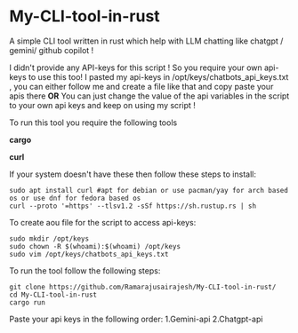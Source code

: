 # My-CLI-tool-in-rust

A simple CLI tool written in rust which help with LLM chatting like chatgpt / gemini/ github copilot !

I didn't provide any API-keys for this script ! So you require your own api-keys to use this too!
I pasted my api-keys in /opt/keys/chatbots_api_keys.txt , you can either follow me and create a file like that and copy paste your apis there 
  **OR**
You can just change the value of the api variables in the script to your own api keys and keep on using my script !

To run this tool you require the following tools

**cargo**

**curl**

If your system doesn't have these then follow these steps to install:

    sudo apt install curl #apt for debian or use pacman/yay for arch based os or use dnf for fedora based os 
    curl --proto '=https' --tlsv1.2 -sSf https://sh.rustup.rs | sh

To create aou file for the script to access api-keys:
    
    sudo mkdir /opt/keys
    sudo chown -R $(whoami):$(whoami) /opt/keys
    sudo vim /opt/keys/chatbots_api_keys.txt

    
To run the tool follow the following steps:

    git clone https://github.com/Ramarajusairajesh/My-CLI-tool-in-rust/
    cd My-CLI-tool-in-rust
    cargo run


 Paste your api keys in the following order:
  1.Gemini-api
  2.Chatgpt-api
  
